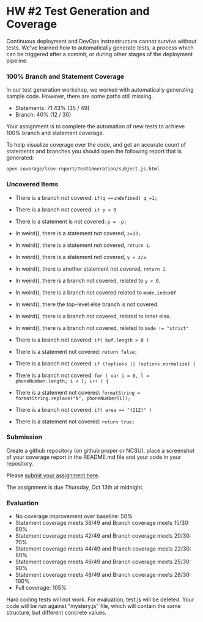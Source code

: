 # HW #2 Test Generation and Coverage

Continuous deployment and DevOps instrastructure cannot survive without tests. We've learned how to automatically generate tests, a process which can be triggered after a commit, or during other stages of the deployment pipeline.

### 100% Branch and Statement Coverage

In our test generation workshop, we worked with automatically generating sample code. However, there are some paths still missing.

* Statements: 71.43% (35 / 49)
* Branch: 40% (12 / 30)

Your assignment is to complete the automation of new tests to achieve 100% branch and statement coverage.

To help visualize coverage over the code, and get an accurate count of statements and branches you should open the following report that is generated:

    open coverage/lcov-report/TestGeneration/subject.js.html

### Uncovered Items

* There is a branch not covered: `if(q ==undefined) q =1;`
* There is a branch not covered: `if p < 0`
* There is a statement is not covered: `p = -p;`

* In weird(), there is a statement not covered, `z=33;`
* In weird(), there is a statement not covered, `return 1`.
* In weird(), there is a statement not covered, `y = z/x`.
* In weird(), there is another statement not covered, `return 1`.
* In weird(), there is a branch not covered, related to `y < 0`.
* In weird(), there is a branch not covered related to `mode.indexOf`
* In weird(), there the top-level else branch is not covered.
* In weird(), there is a branch not covered, related to inner else.
* In weird(), there is a branch not covered, related to `mode != "strict"`

* There is a branch not covered: `if( buf.length > 0 )`
* There is a statement not covered: `return false;`
* There is a branch not covered: `if (!options || !options.normalize) {`
* There is a branch not covered: `for ( var i = 0, l = phoneNumber.length; i < l; i++ ) {`
* There is a statement not covered: `formatString = formatString.replace("N", phoneNumber[i]);`
* There is a branch not covered: `if( area == "(212)" )`
* There is a statement not covered: 	`return true;`

### Submission

Create a github repository (on github proper or NCSU), place a screenshot of your coverage report in the README.md file and your code in your repository.

Please [submit your assignment here](https://goo.gl/forms/WXZwhaupxjCEgrjM2).

The assignment is due Thursday, Oct 13th at midnight.

### Evaluation

- No coverage improvement over baseline: 50% 
- Statement coverage meets 38/49 and Branch coverage meets 15/30: 60%
- Statement coverage meets 42/49 and Branch coverage meets 20/30: 70%
- Statement coverage meets 44/49 and Branch coverage meets 22/30: 80%
- Statement coverage meets 46/49 and Branch coverage meets 25/30: 90%
- Statement coverage meets 48/49 and Branch coverage meets 28/30: 100%
- Full coverage: 105%

Hard coding tests will not work. For evaluation, test.js will be deleted.
Your code will be run against "mystery.js" file, which will contain the same structure, but different concrete values.
